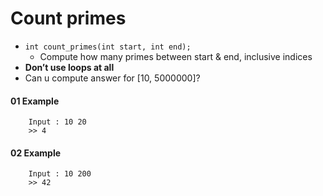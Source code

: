 # Count primes

- `int count_primes(int start, int end);`
  - Compute how many primes between start & end, inclusive indices
- **Don’t use loops at all**
- Can u compute answer for [10, 5000000]?

#### 01 Example 
```
    Input : 10 20 
    >> 4
```

#### 02 Example 
```
    Input : 10 200 
    >> 42
```
